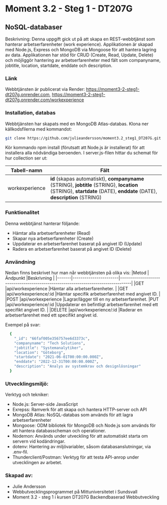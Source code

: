# Moment 3.2 - Steg 1 - DT207G
## NoSQL-databaser

Beskrivning:
Denna uppgift gick ut på att skapa en REST-webbtjänst som hanterar arbetserfarenheter (work experience).
Applikationen är skapad med Node.js, Express och MongoDB via Mongoose för att hantera lagring av data. Applikationen har stöd för CRUD (Create, Read, Update, Delete) och möjliggör hantering av arbetserfarenheter med fält som companyname, jobtitle, location, startdate, enddate och description. 

### Länk
Webbtjänsten är publicerat via Render: https://moment3-2-steg1-dt207g.onrender.com, https://moment3-2-steg1-dt207g.onrender.com/workexperience

### Installation, databas
Webbtjänsten har skapats med en MongoDB Atlas-databas. Klona ner källkodsfilerna med kommandot: 
```bash
git clone https://github.com/julieandersson/moment3.2_steg1_DT207G.git
```

Kör kommando npm install (förutsatt att Node.js är installerat) för att installera alla nödvändiga beroenden. I server.js-filen hittar du schemat för hur collection ser ut:

|Tabell-namn|Fält  |
|--|--|
|workexperience  | **id** (skapas automatiskt), **companyname** (STRING), **jobtitle** (STRING), **location** (STRING), **startdate** (DATE), **enddate** (DATE), **description** (STRING) |

### Funktionalitet
Denna webbtjänst hanterar följande:
- Hämtar alla arbetserfarenheter (Read)
- Skapar nya arbetserfarenheter (Create)
- Uppdaterar en arbetserfarenhet baserat på angivet ID (Update)
- Radera en arbetserfarenhet baserat på angivet ID (Delete)

### Användning
Nedan finns beskrivet hur man når webbtjänsten på olika vis:
|Metod  |Ändpunkt               |Beskrivning                                                                        |
|-------|-----------------------|-----------------------------------------------------------------------------------|
|GET    |api/workexperience     |Hämtar alla arbetserfarenheter.                                                    |
|GET    |api/workexperience/:id |Hämtar specifik arbetserfarenhet med angivet ID.                                              |
|POST   |api/workexperience     |Lagrar/lägger till en ny arbetserfarenhet.
|PUT    |api/workexperience/:id |Uppdaterar en befintligt arbetserfarenhet med ett specifikt angivet ID. |
|DELETE |api/workexperience/:id |Raderar en arbetserfarenhet med ett specifikt angivet id.      

Exempel på svar:
```bash
  {
    "_id": "66faf005e356757ee6d3373c",
    "companyname": "Tech Solutions",
    "jobtitle": "Systemanalytiker",
    "location": "Göteborg",
    "startdate": "2021-06-01T00:00:00.000Z",
    "enddate": "2022-12-31T00:00:00.000Z",
    "description": "Analys av systemkrav och designlösningar"
  }
```
### Utvecklingsmiljö:
Verktyg och tekniker:
- Node.js: Server-side JavaScript
- Exrepss: Ramverk för att skapa och hantera HTTP-server och API
- MongoDB Atlas: NoSQL-databas som används för att lagra arbetserfarenheter
- Mongoose: ODM bibliotek för MongoDB och Node.js som används för att hantera databasscheman och operationer. 
- Nodemon: Används under utveckling för att automatiskt starta om servern vid kodändringar.
- dotenv: Hantering av miljövariabler, såsom databasanslutningar, via .env-fil.
- Thunderclient/Postman: Verktyg för att testa API-anrop under utvecklingen av arbetet.

### Skapad av:
- Julie Andersson
- Webbutvecklingsprogrammet på Mittuniversitetet i Sundsvall
- Moment 3.2 - steg 1 i kursen DT207G Backendbaserad Webbutveckling